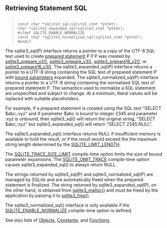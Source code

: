 ## Retrieving Statement SQL




> ```
> 
> const char *sqlite3_sql(sqlite3_stmt *pStmt);
> char *sqlite3_expanded_sql(sqlite3_stmt *pStmt);
> #ifdef SQLITE_ENABLE_NORMALIZE
> const char *sqlite3_normalized_sql(sqlite3_stmt *pStmt);
> #endif
> 
> ```



The sqlite3\_sql(P) interface returns a pointer to a copy of the UTF\-8
SQL text used to create [prepared statement](../c3ref/stmt.html) P if P was
created by [sqlite3\_prepare\_v2()](../c3ref/prepare.html), [sqlite3\_prepare\_v3()](../c3ref/prepare.html),
[sqlite3\_prepare16\_v2()](../c3ref/prepare.html), or [sqlite3\_prepare16\_v3()](../c3ref/prepare.html).
The sqlite3\_expanded\_sql(P) interface returns a pointer to a UTF\-8
string containing the SQL text of prepared statement P with
[bound parameters](../lang_expr.html#varparam) expanded.
The sqlite3\_normalized\_sql(P) interface returns a pointer to a UTF\-8
string containing the normalized SQL text of prepared statement P. The
semantics used to normalize a SQL statement are unspecified and subject
to change. At a minimum, literal values will be replaced with suitable
placeholders.


For example, if a prepared statement is created using the SQL
text "SELECT $abc,:xyz" and if parameter $abc is bound to integer 2345
and parameter :xyz is unbound, then sqlite3\_sql() will return
the original string, "SELECT $abc,:xyz" but sqlite3\_expanded\_sql()
will return "SELECT 2345,NULL".


The sqlite3\_expanded\_sql() interface returns NULL if insufficient memory
is available to hold the result, or if the result would exceed the
the maximum string length determined by the [SQLITE\_LIMIT\_LENGTH](../c3ref/c_limit_attached.html#sqlitelimitlength).


The [SQLITE\_TRACE\_SIZE\_LIMIT](../compile.html#trace_size_limit) compile\-time option limits the size of
bound parameter expansions. The [SQLITE\_OMIT\_TRACE](../compile.html#omit_trace) compile\-time
option causes sqlite3\_expanded\_sql() to always return NULL.


The strings returned by sqlite3\_sql(P) and sqlite3\_normalized\_sql(P)
are managed by SQLite and are automatically freed when the prepared
statement is finalized.
The string returned by sqlite3\_expanded\_sql(P), on the other hand,
is obtained from [sqlite3\_malloc()](../c3ref/free.html) and must be freed by the application
by passing it to [sqlite3\_free()](../c3ref/free.html).


The sqlite3\_normalized\_sql() interface is only available if
the [SQLITE\_ENABLE\_NORMALIZE](../compile.html#enable_normalize) compile\-time option is defined.


See also lists of
 [Objects](../c3ref/objlist.html),
 [Constants](../c3ref/constlist.html), and
 [Functions](../c3ref/funclist.html).


